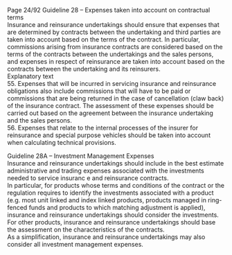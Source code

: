  
Page 24/92 
Guideline 28 – Expenses taken into account on contractual terms  
Insurance and reinsurance undertakings should ensure that expenses that are determined by 
contracts between the undertaking and third parties are taken into account based on the 
terms of the contract. In particular, commissions arising from insurance contracts are 
considered based on the terms of the contracts between the undertakings and the sales 
persons, and expenses in respect of reinsurance are taken into account based on the contracts 
between the undertaking and its reinsurers.  
Explanatory text  
55. Expenses that will be incurred in servicing insurance and reinsurance obligations also 
include commissions that will have to be paid or commissions that are being returned in the 
case of cancellation (claw back) of the insurance contract. The assessment of  these 
expenses should be carried out based on the agreement between the insurance 
undertaking and the sales persons.  
56. Expenses that relate to the internal processes of the insurer for reinsurance and special 
purpose vehicles should be taken into account when calculating technical provisions.  
 
Guideline 28A – Investment Management Expenses  
Insurance and reinsurance undertakings should include in the best estimate administrative 
and trading expenses associated with the investments needed to service insuranc e and 
reinsurance contracts.  
In particular, for products whose terms and conditions of the contract or the regulation 
requires to identify the investments associated with a product (e.g. most  unit linked and index 
linked products, products managed in ring- fenced funds and products to which matching 
adjustment is applied), insurance and reinsurance undertakings should consider the 
investments.  
For other products, insurance and reinsurance undertakings should base the assessment on 
the characteristics of the  contracts.  
As a simplification, insurance and reinsurance undertakings may also consider all investment 
management expenses.  